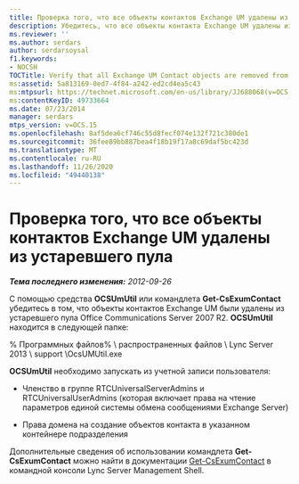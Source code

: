 ```yaml
---
title: Проверка того, что все объекты контактов Exchange UM удалены из устаревшего пула
description: Убедитесь, что все объекты контакта Exchange UM удалены из устаревшего пула.
ms.reviewer: ''
ms.author: serdars
author: serdarsoysal
f1.keywords:
- NOCSH
TOCTitle: Verify that all Exchange UM Contact objects are removed from the legacy pool
ms:assetid: 5a813169-0ed7-4f84-a242-ed2cd4ea5c43
ms:mtpsurl: https://technet.microsoft.com/en-us/library/JJ688068(v=OCS.15)
ms:contentKeyID: 49733664
ms.date: 07/23/2014
manager: serdars
mtps_version: v=OCS.15
ms.openlocfilehash: 8af5dea6cf746c55d8fecf074e132f721c380de1
ms.sourcegitcommit: 36fee89bb887bea4f18b19f17a8c69daf5bc423d
ms.translationtype: MT
ms.contentlocale: ru-RU
ms.lasthandoff: 11/26/2020
ms.locfileid: "49440138"
---
```

# <a name="verify-that-all-exchange-um-contact-objects-are-removed-from-the-legacy-pool"></a>Проверка того, что все объекты контактов Exchange UM удалены из устаревшего пула

<div data-xmlns="http://www.w3.org/1999/xhtml">

<div class="topic" data-xmlns="http://www.w3.org/1999/xhtml" data-msxsl="urn:schemas-microsoft-com:xslt" data-cs="https://msdn.microsoft.com/">

<div data-asp="https://msdn2.microsoft.com/asp">



</div>

<div id="mainSection">

<div id="mainBody">

<span> </span>

_**Тема последнего изменения:** 2012-09-26_

С помощью средства **OCSUmUtil** или командлета **Get-CsExumContact** убедитесь в том, что объекты контактов Exchange UM были удалены из устаревшего пула Office Communications Server 2007 R2. **OCSUmUtil** находится в следующей папке:

% Программных файлов% \\ распространенных файлов \\ Lync Server 2013 \\ support \\OcsUMUtil.exe

**OCSUmUtil** необходимо запускать из учетной записи пользователя:

  - Членство в группе RTCUniversalServerAdmins и RTCUniversalUserAdmins (которая включает права на чтение параметров единой системы обмена сообщениями Exchange Server)

  - Права домена на создание объектов контакта в указанном контейнере подразделения

Дополнительные сведения об использовании командлета **Get-CsExumContact** можно найти в документации [Get-CsExumContact](https://docs.microsoft.com/powershell/module/skype/Get-CsExUmContact) в командной консоли Lync Server Management Shell.

</div>

<span> </span>

</div>

</div>

</div>

